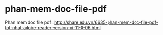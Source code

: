 phan-mem-doc-file-pdf
=====================

Phan mem doc file pdf : http://share.edu.vn/6635-phan-mem-doc-file-pdf-tot-nhat-adobe-reader-version-xi-11-0-06.html
